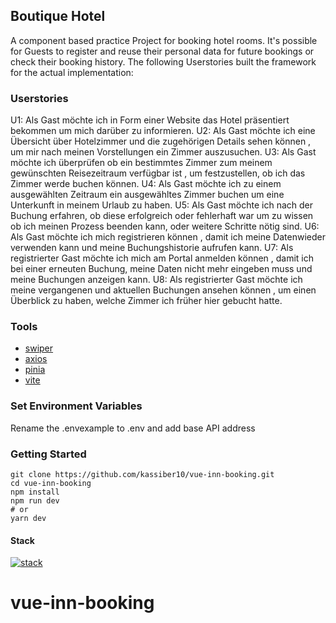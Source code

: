 ## Boutique Hotel
A component based practice Project for booking hotel rooms. It's possible for Guests to register and reuse their personal data for future bookings or check their booking history. The following Userstories built the framework for the actual implementation:

### Userstories
U1: Als Gast möchte ich in Form einer Website das Hotel präsentiert bekommen um mich darüber zu informieren.
U2: Als Gast möchte ich eine Übersicht über Hotelzimmer und die zugehörigen Details sehen können , um mir nach meinen Vorstellungen ein Zimmer auszusuchen.
U3: Als Gast möchte ich überprüfen ob ein bestimmtes Zimmer zum meinem gewünschten Reisezeitraum verfügbar ist , um festzustellen, ob ich das Zimmer werde buchen können.
U4: Als Gast möchte ich zu einem ausgewählten Zeitraum ein ausgewähltes Zimmer buchen um eine Unterkunft in meinem Urlaub zu haben.
U5: Als Gast möchte ich nach der Buchung erfahren, ob diese erfolgreich oder fehlerhaft war um zu wissen ob ich meinen Prozess beenden kann, oder weitere Schritte nötig sind.
U6: Als Gast möchte ich mich registrieren können , damit ich meine Datenwieder verwenden kann und meine Buchungshistorie aufrufen kann.
U7: Als registrierter Gast möchte ich mich am Portal anmelden können , damit ich bei einer erneuten Buchung, meine Daten nicht mehr eingeben muss und meine Buchungen anzeigen kann.
U8: Als registrierter Gast möchte ich meine vergangenen und aktuellen Buchungen ansehen können , um einen Überblick zu haben, welche Zimmer ich früher hier gebucht hatte.

### Tools

- [swiper](https://swiperjs.com/)
- [axios](https://axios-http.com/docs/intro)
- [pinia](https://pinia.vuejs.org/)
- [vite](https://vitejs.dev/)


### Set Environment Variables

Rename the .envexample to .env and add base API address

### Getting Started

```
git clone https://github.com/kassiber10/vue-inn-booking.git
cd vue-inn-booking
npm install
npm run dev
# or
yarn dev
```

#### Stack
[![stack](https://skillicons.dev/icons?i=vue,vite,vscode,git)](https://skillicons.dev)

# vue-inn-booking
